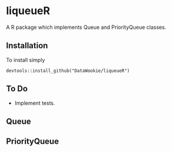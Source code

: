 # liqueueR

A R package which implements Queue and PriorityQueue classes.

## Installation

To install simply
```
devtools::install_github("DataWookie/liqueueR")
```

## To Do

- Implement tests.

## Queue

## PriorityQueue